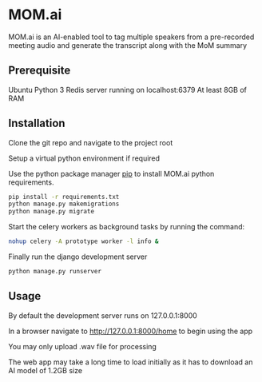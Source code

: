 # MOM.ai

MOM.ai is an AI-enabled tool to tag multiple speakers from a pre-recorded meeting audio and generate the transcript along with the MoM summary

## Prerequisite
Ubuntu
Python 3
Redis server running on localhost:6379
At least 8GB of RAM

## Installation

Clone the git repo and navigate to the project root

Setup a virtual python environment if required

Use the python package manager [pip](https://pip.pypa.io/en/stable/) to install MOM.ai python requirements.
```bash
pip install -r requirements.txt
python manage.py makemigrations
python manage.py migrate
```

Start the celery workers as background tasks by running the command:
```bash
nohup celery -A prototype worker -l info &
```

Finally run the django development server
```bash
python manage.py runserver
```

## Usage

By default the development server runs on 127.0.0.1:8000

In a browser navigate to http://127.0.0.1:8000/home to begin using the app

You may only upload .wav file for processing

The web app may take a long time to load initially as it has to download an AI model of 1.2GB size
